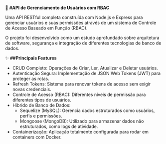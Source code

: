 🚀 **#API de Gerenciamento de Usuários com RBAC**

Uma API RESTful completa construída com Node.js e Express para gerenciar usuários e suas permissões através de um sistema de Controle de Acesso Baseado em Função (RBAC).

O projeto foi desenvolvido como um estudo aprofundado sobre arquitetura de software, segurança e integração de diferentes tecnologias de banco de dados.

✨ **##Principais Features**
- CRUD Completo: Operações de Criar, Ler, Atualizar e Deletar usuários.
- Autenticação Segura: Implementação de JSON Web Tokens (JWT) para proteger as rotas.
- Refresh Tokens: Sistema para renovar tokens de acesso sem exigir novas credenciais.
- Controle de Acesso (RBAC): Diferentes níveis de permissão para diferentes tipos de usuários.
- Híbrido de Banco de Dados:
  - Sequelize (MySQL): Gerencia dados estruturados como usuários, perfis e permissões.
  - Mongoose (MongoDB): Utilizado para armazenar dados não estruturados, como logs de atividade.
- Containerização: Aplicação totalmente configurada para rodar em containers com Docker.

